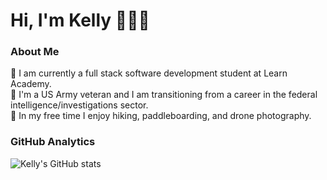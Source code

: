 # Hi, I'm Kelly 🙋🏻‍♀️

### About Me
🔘 I am currently a full stack software development student at Learn Academy.
</br>
🔘 I'm a US Army veteran and I am transitioning from a career in the federal intelligence/investigations sector.
</br>
🔘 In my free time I enjoy hiking, paddleboarding, and drone photography. 
</br>

### GitHub Analytics
![Kelly's GitHub stats](https://github-readme-stats.vercel.app/api?username=kevans107&theme=synthwave&show_icons=true)

